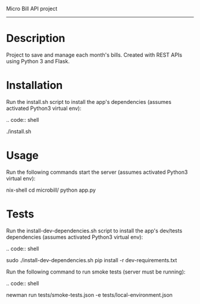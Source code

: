 Micro Bill API project
***********************************

Description
===========
Project to save and manage each month's bills. Created with REST APIs using Python 3 and Flask.


Installation
============
Run the install.sh script to install the app's dependencies (assumes activated Python3 virtual env):

.. code:: shell

  ./install.sh


Usage
=====
Run the following commands start the server (assumes activated Python3 virtual env):

 nix-shell
 cd microbill/
 python app.py



Tests
=====
Run the install-dev-dependencies.sh script to install the app's dev/tests dependencies (assumes activated Python3 virtual env):

.. code:: shell

  sudo ./install-dev-dependencies.sh
  pip install -r dev-requirements.txt

Run the following command to run smoke tests (server must be running):

.. code:: shell

  newman run tests/smoke-tests.json -e tests/local-environment.json
